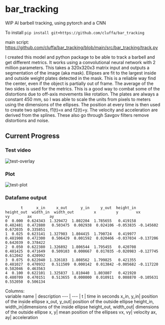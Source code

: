 # bar_tracking
WIP AI barbell tracking, using pytorch and a CNN

To install
```pip install git+https://github.com/cluffa/bar_tracking```

main script: <https://github.com/cluffa/bar_tracking/blob/main/src/bar_tracking/track.py>

I created this model and python package to be able to track a barbell and get different metrics. It works using a convolutional neural network with 2 million parameters. This takes a 320x320x3 matrix input and outputs a segmentation of the image (aka mask). Ellipses are fit to the largest inside and outside weight plates detected in the mask. This is a reliable way find the center, even if the object is partially out of frame. The average of the two sides is used for the metrics. This is a good way to combat some of the distortions due to off-axis movements like rotation. The plates are always a constant 450 mm, so I was able to scale the units from pixels to meters using the dimensions of the ellipses. The position at every time is then used to create two splines, f1(t)=x and f2(t)=y. The velocity and acceleration are derived from the splines. These also go through Savgov filters remove distortions and noise.

## Current Progress
### Test video  
![test-overlay](./docs/test_out.gif)

### Plot   
![test-plot](./docs/output.png)

### Datafame output  
```
       t      x_in     x_out      y_in     y_out  height_in  height_out  width_in  width_out         x         y        vx        vy        ax        ay
0  0.000  0.624343  1.329472  1.802204  1.785655   0.419158    0.482481  0.472880   0.503475  0.002938  0.024106 -0.053835 -0.145602  0.672035  0.335851
1  0.025  0.623141  1.327983  1.804415  1.790724   0.419977    0.481908  0.472300   0.506429  0.001592  0.020466 -0.037034 -0.137206  0.642039  0.378422
2  0.050  0.622380  1.326892  1.806544  1.795455   0.420708    0.481425  0.471649   0.509103  0.000667  0.017035 -0.020983 -0.127745  0.612042  0.420992
3  0.075  0.622040  1.326183  1.808562  1.799825   0.421355    0.481027  0.470932   0.511509  0.000142  0.013842 -0.005682 -0.117220  0.582046  0.463563
4  0.100  0.622101  1.325837  1.810440  1.803807   0.421920    0.480709  0.470151   0.513655  0.000000  0.010911  0.008870 -0.105631  0.552050  0.506134
```
Columns:  
variable name | description
--- | --- |
t                    | time in seconds
x_in, y_in| position of the inside ellipse
x_out, y_out| position of the outside ellipse
height_in, width_in|dimensions of the inside ellipse
height_out, width_out| dimensions of the outside ellipse
x, y| mean position of the ellipses
vx, vy| velocity
ax, ay| acceleration
